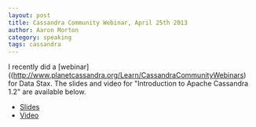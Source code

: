 ```yaml
---
layout: post
title: Cassandra Community Webinar, April 25th 2013
author: Aaron Morton
category: speaking
tags: cassandra
---
```


I recently did a  [webinar]((http://www.planetcassandra.org/Learn/CassandraCommunityWebinars) for Data Stax. The slides and video for "Introduction to Apache Cassandra 1.2" are available below.

* [Slides](http://www.slideshare.net/aaronmorton/cassandra-community-webinar-introduction-to-apache-cassandra-12-20353118)
* [Video](http://www.youtube.com/watch?v=zFCjekgK7ZY)
